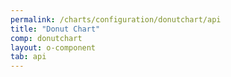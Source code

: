```yaml
---
permalink: /charts/configuration/donutchart/api
title: "Donut Chart"
comp: donutchart
layout: o-component
tab: api
---
```

